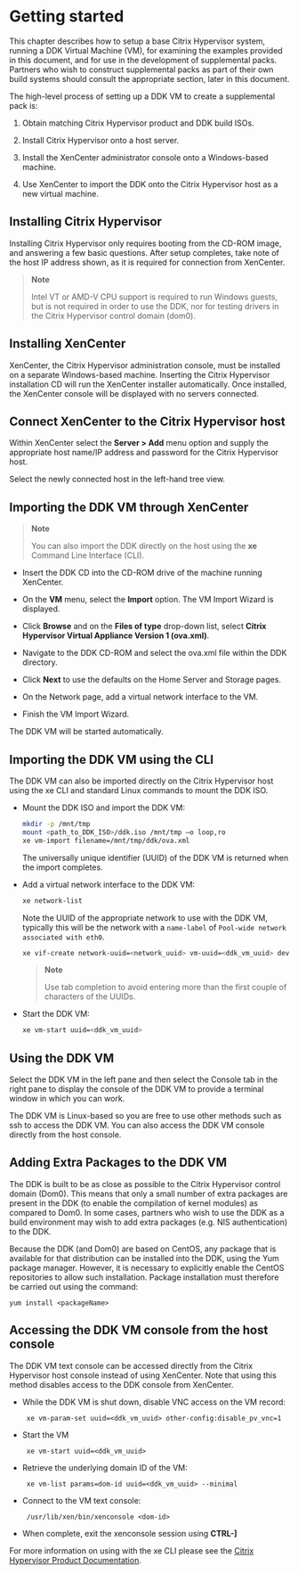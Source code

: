 # Getting started

This chapter describes how to setup a base Citrix Hypervisor system, running a DDK Virtual Machine (VM), for examining the examples provided in this document, and for use in the development of supplemental packs.
Partners who wish to construct supplemental packs as part of their own build systems should consult the appropriate section, later in this document.

The high-level process of setting up a DDK VM to create a supplemental pack is:

1.  Obtain matching Citrix Hypervisor product and DDK build ISOs.

1.  Install Citrix Hypervisor onto a host server.

1.  Install the XenCenter administrator console onto a Windows-based machine.

1.  Use XenCenter to import the DDK onto the Citrix Hypervisor host as a new virtual machine.

## Installing Citrix Hypervisor

Installing Citrix Hypervisor only requires booting from the CD-ROM image, and answering a few basic questions.
After setup completes, take note of the host IP address shown, as it is required for connection from XenCenter.

> **Note**
>
> Intel VT or AMD-V CPU support is required to run Windows guests, but is not required in order to use the DDK, nor for testing drivers in the Citrix Hypervisor control domain (dom0).

## Installing XenCenter

XenCenter, the Citrix Hypervisor administration console, must be installed on a separate Windows-based machine.
Inserting the Citrix Hypervisor installation CD will run the XenCenter installer automatically.
Once installed, the XenCenter console will be displayed with no servers connected.

## Connect XenCenter to the Citrix Hypervisor host

Within XenCenter select the **Server &gt; Add** menu option and supply the appropriate host name/IP address and password for the Citrix Hypervisor host.

Select the newly connected host in the left-hand tree view.

## Importing the DDK VM through XenCenter

> **Note**
>
> You can also import the DDK directly on the host using the **xe** Command Line Interface (CLI).

-  Insert the DDK CD into the CD-ROM drive of the machine running XenCenter.

-  On the **VM** menu, select the **Import** option. The VM Import Wizard is displayed.

-  Click **Browse** and on the **Files of type** drop-down list, select **Citrix Hypervisor Virtual Appliance Version 1 (ova.xml)**.

-  Navigate to the DDK CD-ROM and select the ova.xml file within the DDK directory.

-  Click **Next** to use the defaults on the Home Server and Storage pages.

-  On the Network page, add a virtual network interface to the VM.

-  Finish the VM Import Wizard.

The DDK VM will be started automatically.

## Importing the DDK VM using the CLI

The DDK VM can also be imported directly on the Citrix Hypervisor host using the xe CLI and standard Linux commands to mount the DDK ISO.

-  Mount the DDK ISO and import the DDK VM:

    ```bash
    mkdir -p /mnt/tmp
    mount <path_to_DDK_ISO>/ddk.iso /mnt/tmp –o loop,ro
    xe vm-import filename=/mnt/tmp/ddk/ova.xml
    ```

    The universally unique identifier (UUID) of the DDK VM is returned when the import completes.

-  Add a virtual network interface to the DDK VM:

    ```bash
    xe network-list
    ```

    Note the UUID of the appropriate network to use with the DDK VM, typically this will be the network with a `name-label` of `Pool-wide network associated with eth0`.

    ```bash
    xe vif-create network-uuid=<network_uuid> vm-uuid=<ddk_vm_uuid> device=0
    ```

    > **Note**
    >
    > Use tab completion to avoid entering more than the first couple of characters of the UUIDs.

-  Start the DDK VM:

    ```bash
    xe vm-start uuid=<ddk_vm_uuid>
    ```

## Using the DDK VM

Select the DDK VM in the left pane and then select the Console tab in the right pane to display the console of the DDK VM to provide a terminal window in which you can work.

The DDK VM is Linux-based so you are free to use other methods such as ssh to access the DDK VM. You can also access the DDK VM console directly from the host console.

## Adding Extra Packages to the DDK VM

The DDK is built to be as close as possible to the Citrix Hypervisor control domain (Dom0).
This means that only a small number of extra packages are present in the DDK (to enable the compilation of kernel modules) as compared to Dom0.
In some cases, partners who wish to use the DDK as a build environment may wish to add extra packages (e.g. NIS authentication) to the DDK.

Because the DDK (and Dom0) are based on CentOS, any package that is available for that distribution can be installed into the DDK, using the Yum package manager.
However, it is necessary to explicitly enable the CentOS repositories to allow such installation.
Package installation must therefore be carried out using the command:

    yum install <packageName>

## Accessing the DDK VM console from the host console

The DDK VM text console can be accessed directly from the Citrix Hypervisor host console instead of using XenCenter.
Note that using this method disables access to the DDK console from XenCenter.

-  While the DDK VM is shut down, disable VNC access on the VM record:

        xe vm-param-set uuid=<ddk_vm_uuid> other-config:disable_pv_vnc=1

-  Start the VM

        xe vm-start uuid=<ddk_vm_uuid>

-  Retrieve the underlying domain ID of the VM:

        xe vm-list params=dom-id uuid=<ddk_vm_uuid> --minimal

-  Connect to the VM text console:

        /usr/lib/xen/bin/xenconsole <dom-id>

-  When complete, exit the xenconsole session using **CTRL-\]**

For more information on using with the xe CLI please see the [Citrix Hypervisor Product Documentation](https://docs.citrix.com/en-us/citrix-hypervisor/command-line-interface.html).